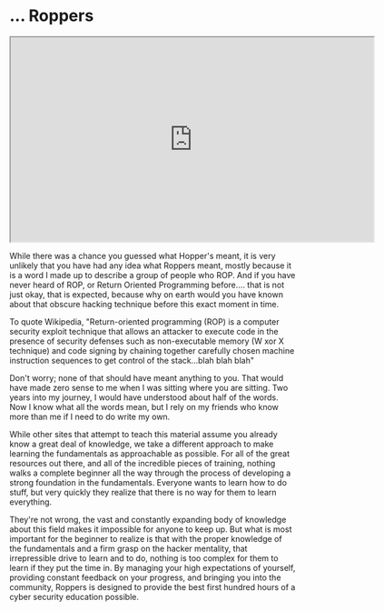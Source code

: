 # ... Roppers

<iframe allowfullscreen class="fr-draggable" height="360" src="https://www.youtube.com/embed/E5gBN28NkMg?wmode=opaque" width="640"></iframe>

  

While there was a chance you guessed what Hopper's meant, it is very
unlikely that you have had any idea what Roppers meant, mostly because
it is a word I made up to describe a group of people who ROP. And if you
have never heard of ROP, or Return Oriented Programming before.... that
is not just okay, that is expected, because why on earth would you have
known about that obscure hacking technique before this exact moment in
time.

To quote Wikipedia, "Return-oriented programming (ROP) is a computer
security exploit technique that allows an attacker to execute code in
the presence of security defenses such as non-executable memory (W xor X
technique) and code signing by chaining together carefully chosen
machine instruction sequences to get control of the stack...blah blah
blah"

Don't worry; none of that should have meant anything to you. That would
have made zero sense to me when I was sitting where you are sitting. Two
years into my journey, I would have understood about half of the words.
Now I know what all the words mean, but I rely on my friends who know
more than me if I need to do write my own.

While other sites that attempt to teach this material assume you already
know a great deal of knowledge, we take a different approach to make
learning the fundamentals as approachable as possible. For all of the
great resources out there, and all of the incredible pieces of training,
nothing walks a complete beginner all the way through the process of
developing a strong foundation in the fundamentals. Everyone wants to
learn how to do stuff, but very quickly they realize that there is no
way for them to learn everything.

They're not wrong, the vast and constantly expanding body of knowledge
about this field makes it impossible for anyone to keep up. But what is
most important for the beginner to realize is that with the proper
knowledge of the fundamentals and a firm grasp on the hacker mentality,
that irrepressible drive to learn and to do, nothing is too complex for
them to learn if they put the time in. By managing your high
expectations of yourself, providing constant feedback on your progress,
and bringing you into the community, Roppers is designed to provide the
best first hundred hours of a cyber security education possible.
